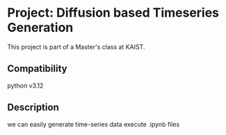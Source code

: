 # Project: Diffusion based Timeseries Generation 
This project is part of a Master's class at KAIST.

## Compatibility
python v3.12

## Description
we can easily generate time-series data
execute .ipynb files

